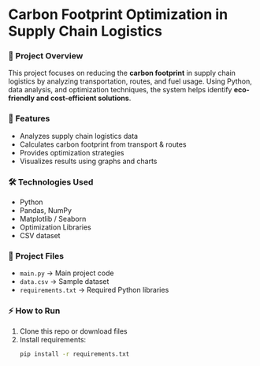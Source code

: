  # Carbon Footprint Optimization in Supply Chain Logistics  

### 📌 Project Overview  
This project focuses on reducing the **carbon footprint** in supply chain logistics by analyzing transportation, routes, and fuel usage. Using Python, data analysis, and optimization techniques, the system helps identify **eco-friendly and cost-efficient solutions**.  

### 🚀 Features  
- Analyzes supply chain logistics data  
- Calculates carbon footprint from transport & routes  
- Provides optimization strategies  
- Visualizes results using graphs and charts  

### 🛠️ Technologies Used  
- Python  
- Pandas, NumPy  
- Matplotlib / Seaborn  
- Optimization Libraries  
- CSV dataset  

### 📂 Project Files  
- `main.py` → Main project code  
- `data.csv` → Sample dataset  
- `requirements.txt` → Required Python libraries  

### ⚡ How to Run  
1. Clone this repo or download files  
2. Install requirements:  
   ```bash
   pip install -r requirements.txt
   
